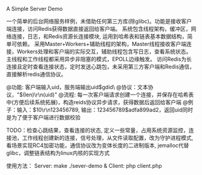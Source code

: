 A Simple Server Demo

一个简单的后台网络服务样例，未借助任何第三方库(除glibc)。功能是接收客户端连接，访问Redis获得数据直接返回给客户端。
系统包含线程架构，缓冲区，网络连接，日志，和Redis资源长连接模块, 运用到哈希表和链表基本数据结构，简单可依赖。
采用Master+Workers+辅助线程的架构，Master线程接收客户端连接，Workers处理和客户端的实际交互，辅助线程包含写日志，查看系统状态。
主线程和工作线程都采用异步非阻塞的模式，EPOLL边缘触发。
访问Redis为长连接且定时查看连接状态，定时发送心跳包，未采用第三方客户端和Redis通信，直接解析redis通信协议。

@功能: 客户端输入uid，服务端输出uid$gdid\
@协议：文本协议，"$(len)\r\n(uid)"
@流程: 每一次客户端请求创建一个连接，并保存在哈希表中(方便后续系统拓展)，构造reids协议异步请求，获得数据后返回给客户端
@例子：输入：$10\r\n123456789, 输出：123456789$adfa899ad2，返回uid同时是为了便于客户端进行数据校验

TODO：检查心跳结果，查看连接的状态, 定义一些常量，占用系统资源监控，连接池，工作线程创建新的连接，信号处理，从文件读取配置，改为守护进程模式, 看场景实现RC4加密功能，通信协议改为变体长度的二进制版本, jemalloc代替glibc，调整链表结构为linux内核的实现方式

使用方法：
Server: make ./sever-demo &
Client: php client.php
